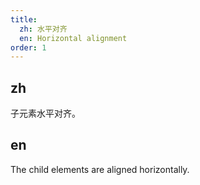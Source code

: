 ```yaml
---
title:
  zh: 水平对齐
  en: Horizontal alignment
order: 1
---
```


## zh

子元素水平对齐。

## en

The child elements are aligned horizontally.
